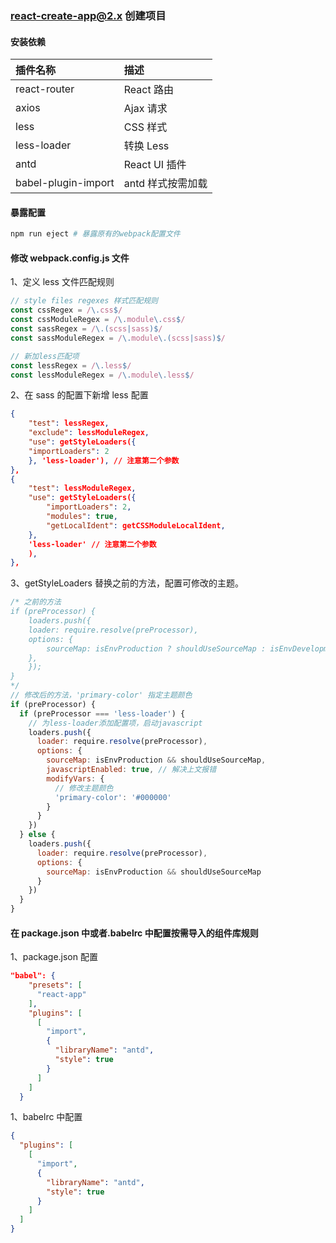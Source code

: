 ### react-create-app@2.x 创建项目

#### 安装依赖

| 插件名称            | 描述              |
| :------------------ | :---------------- |
| react-router        | React 路由        |
| axios               | Ajax 请求         |
| less                | CSS 样式          |
| less-loader         | 转换 Less         |
| antd                | React UI 插件     |
| babel-plugin-import | antd 样式按需加载 |

#### 暴露配置

```bash
npm run eject # 暴露原有的webpack配置文件
```

#### 修改 webpack.config.js 文件

1、定义 less 文件匹配规则

```js
// style files regexes 样式匹配规则
const cssRegex = /\.css$/
const cssModuleRegex = /\.module\.css$/
const sassRegex = /\.(scss|sass)$/
const sassModuleRegex = /\.module\.(scss|sass)$/

// 新加less匹配项
const lessRegex = /\.less$/
const lessModuleRegex = /\.module\.less$/
```

2、在 sass 的配置下新增 less 配置

```json
{
    "test": lessRegex,
    "exclude": lessModuleRegex,
    "use": getStyleLoaders({
    "importLoaders": 2
    }, 'less-loader'), // 注意第二个参数
},
{
    "test": lessModuleRegex,
    "use": getStyleLoaders({
        "importLoaders": 2,
        "modules": true,
        "getLocalIdent": getCSSModuleLocalIdent,
    },
    'less-loader' // 注意第二个参数
    ),
},
```

3、getStyleLoaders 替换之前的方法，配置可修改的主题。

```js
/* 之前的方法
if (preProcessor) {
    loaders.push({
    loader: require.resolve(preProcessor),
    options: {
        sourceMap: isEnvProduction ? shouldUseSourceMap : isEnvDevelopment,
    },
    });
}
*/
// 修改后的方法，'primary-color' 指定主题颜色
if (preProcessor) {
  if (preProcessor === 'less-loader') {
    // 为less-loader添加配置项，启动javascript
    loaders.push({
      loader: require.resolve(preProcessor),
      options: {
        sourceMap: isEnvProduction && shouldUseSourceMap,
        javascriptEnabled: true, // 解决上文报错
        modifyVars: {
          // 修改主题颜色
          'primary-color': '#000000'
        }
      }
    })
  } else {
    loaders.push({
      loader: require.resolve(preProcessor),
      options: {
        sourceMap: isEnvProduction && shouldUseSourceMap
      }
    })
  }
}
```

#### 在 package.json 中或者.babelrc 中配置按需导入的组件库规则

1、package.json 配置

```json
"babel": {
    "presets": [
      "react-app"
    ],
    "plugins": [
      [
        "import",
        {
          "libraryName": "antd",
          "style": true
        }
      ]
    ]
  }
```

1、babelrc 中配置

```json
{
  "plugins": [
    [
      "import",
      {
        "libraryName": "antd",
        "style": true
      }
    ]
  ]
}
```
